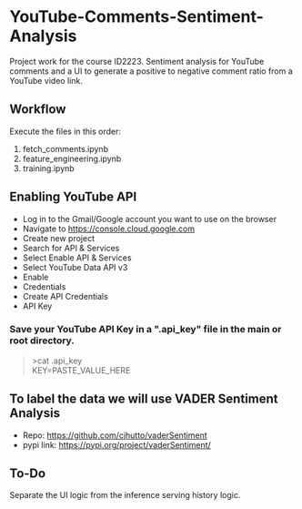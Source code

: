 # YouTube-Comments-Sentiment-Analysis
Project work for the course ID2223. Sentiment analysis for YouTube comments and a UI to generate a positive to negative comment ratio from a YouTube video link.

## Workflow

Execute the files in this order:
1. fetch_comments.ipynb
2. feature_engineering.ipynb
3. training.ipynb 

## Enabling YouTube API 

- Log in to the Gmail/Google account you want to use on the browser
- Navigate to https://console.cloud.google.com
- Create new project 
- Search for API & Services
- Select Enable API & Services
- Select YouTube Data API v3 
- Enable
- Credentials
- Create API Credentials
- API Key

### Save your YouTube API Key in a ".api_key" file in the main or root directory. 

> \>cat .api_key  
KEY=PASTE_VALUE_HERE

## To label the data we will use VADER Sentiment Analysis
- Repo: https://github.com/cjhutto/vaderSentiment
- pypi link: https://pypi.org/project/vaderSentiment/

## To-Do

Separate the UI logic from the inference serving history logic. 